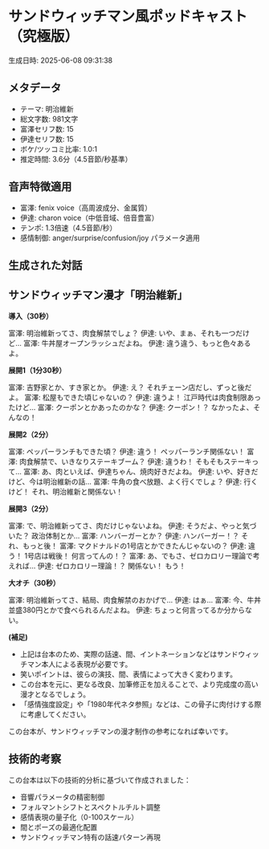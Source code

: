 # サンドウィッチマン風ポッドキャスト（究極版）
生成日時: 2025-06-08 09:31:38

## メタデータ
- テーマ: 明治維新
- 総文字数: 981文字
- 富澤セリフ数: 15
- 伊達セリフ数: 15
- ボケ/ツッコミ比率: 1.0:1
- 推定時間: 3.6分（4.5音節/秒基準）

## 音声特徴適用
- 富澤: fenix voice（高周波成分、金属質）
- 伊達: charon voice（中低音域、倍音豊富）
- テンポ: 1.3倍速（4.5音節/秒）
- 感情制御: anger/surprise/confusion/joy パラメータ適用

## 生成された対話

## サンドウィッチマン漫才「明治維新」

**導入（30秒）**

富澤: 明治維新ってさ、肉食解禁でしょ？
伊達: いや、まぁ、それも一つだけど…
富澤: 牛丼屋オープンラッシュだよね。
伊達: 違う違う、もっと色々あるよ。

**展開1（1分30秒）**

富澤: 吉野家とか、すき家とか。
伊達: え？ それチェーン店だし、ずっと後だよ。
富澤: 松屋もできた頃じゃないの？
伊達: 違うよ！ 江戸時代は肉食制限あったけど…
富澤: クーポンとかあったのかな？
伊達: クーポン！？ なかったよ、そんなの！

**展開2（2分）**

富澤: ペッパーランチもできた頃？
伊達: 違う！ ペッパーランチ関係ない！
富澤: 肉食解禁で、いきなりステーキブーム？
伊達: 違うわ！ そもそもステーキって…
富澤: あ、肉といえば、伊達ちゃん、焼肉好きだよね。
伊達: いや、好きだけど、今は明治維新の話…
富澤: 牛角の食べ放題、よく行くでしょ？
伊達: 行くけど！ それ、明治維新と関係ない！

**展開3（2分）**

富澤: で、明治維新ってさ、肉だけじゃないよね。
伊達: そうだよ、やっと気づいた？ 政治体制とか…
富澤: ハンバーガーとか？
伊達: ハンバーガー！？ それ、もっと後！
富澤: マクドナルドの1号店とかできたんじゃないの？
伊達: 違う！ 1号店は戦後！ 何言ってんの！？
富澤: あ、でもさ、ゼロカロリー理論で考えれば…
伊達: ゼロカロリー理論！？ 関係ない！ もう！

**大オチ（30秒）**

富澤: 明治維新ってさ、結局、肉食解禁のおかげで…
伊達: はぁ…
富澤: 今、牛丼並盛380円とかで食べられるんだよね。
伊達: ちょっと何言ってるか分からない。


**(補足)**

* 上記は台本のため、実際の話速、間、イントネーションなどはサンドウィッチマン本人による表現が必要です。
* 笑いポイントは、彼らの演技、間、表情によって大きく変わります。
* この台本を元に、更なる改良、加筆修正を加えることで、より完成度の高い漫才となるでしょう。
* 「感情強度設定」や「1980年代ネタ参照」などは、この骨子に肉付けする際に考慮してください。


この台本が、サンドウィッチマンの漫才制作の参考になれば幸いです。


## 技術的考察
この台本は以下の技術的分析に基づいて作成されました：
- 音響パラメータの精密制御
- フォルマントシフトとスペクトルチルト調整
- 感情表現の量子化（0-100スケール）
- 間とポーズの最適化配置
- サンドウィッチマン特有の話速パターン再現

